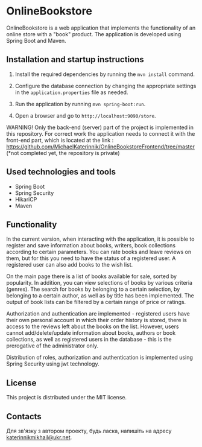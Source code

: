 # OnlineBookstore

OnlineBookstore is a web application that implements the functionality of an online store with a "book" 
product. The application is developed using Spring Boot and Maven.

## Installation and startup instructions

1. Install the required dependencies by running the `mvn install` command.

2. Configure the database connection by changing the appropriate settings in the `application.properties` file as needed.

3. Run the application by running `mvn spring-boot:run`.

4. Open a browser and go to `http://localhost:9090/store`.

WARNING! Only the back-end (server) part of the project is implemented in this repository. For correct work
the application needs to connect it with the front-end part, which is located at the link :
https://github.com/MichaelKaterinnik/OnlineBookstoreFrontend/tree/master  (*not completed yet, the repository is private)

## Used technologies and tools

* Spring Boot
* Spring Security
* HikariCP
* Maven

## Functionality

In the current version, when interacting with the application, it is possible to register and save information about books, writers, book collections according to certain parameters. You can rate books and leave reviews on them, but for this you need to have the status of a registered user. A registered user can also add books to the wish list.

On the main page there is a list of books available for sale, sorted by popularity. In addition, you can view selections of books by various criteria (genres). The search for books by belonging to a certain selection, by belonging to a certain author, as well as by title has been implemented. The output of book lists can be filtered by a certain range of price or ratings.

Authorization and authentication are implemented - registered users have their own personal account in which their order history is stored, there is access to the reviews left about the books on the list. However, users cannot add/delete/update information about books, authors or book collections, as well as registered users in the database - this is the prerogative of the administrator only.

Distribution of roles, authorization and authentication is implemented using Spring Security using jwt technology.

## License

This project is distributed under the MIT license.

## Contacts

Для зв'язку з автором проекту, будь ласка, напишіть на адресу katerinnikmikhail@ukr.net.
